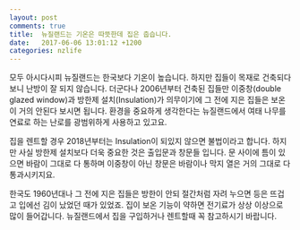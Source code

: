 ```yaml
---
layout: post
comments: true
title:  뉴질랜드는 기온은 따뜻한데 집은 춥습니다.
date:   2017-06-06 13:01:12 +1200
categories: nzlife
---
```


모두 아시다시피 뉴질랜드는 한국보다 기온이 높습니다. 하지만 집들이 목재로 건축되다 보니 난방이 잘 되지 않습니다. 더군다나 2006년부터 건축된 집들만 이중창(double glazed window)과 방한제 설치(Insulation)가 의무이기에 그 전에 지은 집들은 보온이 거의 안된다 보시면 됩니다. 환경을 중요하게 생각한다는 뉴질랜드에서 여태 나무를 연료로 하는 난로를 광범위하게 사용하고 있고요.

집을 렌트할 경우 2018년부터는 Insulation이 되있지 않으면 불법이라고 합니다. 하지만 사실 방한제 설치보다 더욱 중요한 것은 출입문과 창문들 입니다. 문 사이에 틈이 있으면 바람이 그대로 다 통하며 이중창이 아닌 창문은 바람이나 막지 열은 거의 그대로 다 통과시키지요. 

한국도 1960년대나 그 전에 지은 집들은 방한이 안되 절간처럼 자려 누으면 등은 뜨겁고 입에선 김이 났었던 때가 있었죠. 집이 보온 기능이 약하면 전기료가 상상 이상으로 많이 들어갑니다. 뉴질랜드에서 집을 구입하거나 렌트할때 꼭 참고하시기 바랍니다.
